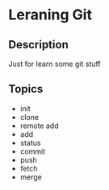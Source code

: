 Leraning Git
============

Description
-----------
Just for learn some git stuff

Topics
------
* init
* clone
* remote add
* add
* status
* commit
* push
* fetch
* merge